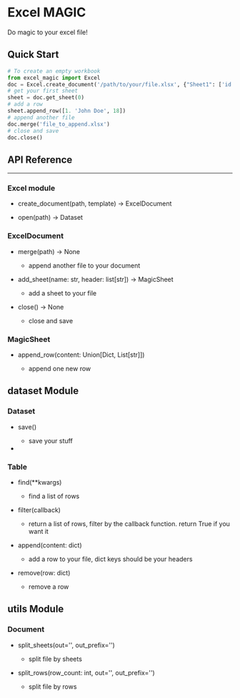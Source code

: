 # Excel MAGIC

Do magic to your excel file!

## Quick Start

```python
# To create an empty workbook
from excel_magic import Excel
doc = Excel.create_document('/path/to/your/file.xlsx', {"Sheet1": ['id', 'name', 'age']})
# get your first sheet
sheet = doc.get_sheet(0)
# add a row
sheet.append_row([1. 'John Doe', 18])
# append another file
doc.merge('file_to_append.xlsx')
# close and save
doc.close()
```

## API Reference

---

### Excel module

- create_document(path, template) -> ExcelDocument

- open(path) -> Dataset

### ExcelDocument

- merge(path) -> None
  
  - append another file to your document

- add\_sheet(name: str, header: list[str]) -> MagicSheet
  
  - add a sheet to your file

- close() -> None
  
  - close and save

### MagicSheet

- append\_row(content: Union[Dict, List[str]])
  
  - append one new row

## dataset Module

### Dataset

- save()
  
  - save your stuff

- 

### Table

- find(\*\*kwargs)
  
  - find a list of rows

- filter(callback)
  
  - return a list of rows, filter by the callback function. return True if you want it

- append(content: dict)
  
  - add a row to your file, dict keys should be your headers

- remove(row: dict)
  
  - remove a row

## utils Module

### Document

- split\_sheets(out='', out\_prefix='')
  
  - split file by sheets

- split\_rows(row\_count: int, out='', out\_prefix='')
  
  - split file by rows
